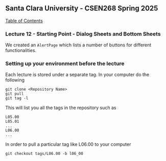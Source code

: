 ## Santa Clara University - CSEN268 Spring 2025

[Table of Contents](/toc.md)

### Lecture 12 - Starting Point - Dialog Sheets and Bottom Sheets

We created an `AlertPage` which lists a number of buttons for different functionalities.

### Setting up your environment before the lecture

Each lecture is stored under a separate tag. In your computer do the following

    git clone <Repository Name>
    git pull
    git tag -l

This will list you all the tags in the repository such as

    L05.00
    L05.01
    ...
    L06.00
    ...

In order to pull a particular tag like L06.00 to your computer

    git checkout tags/L06.00 -b l06_00



